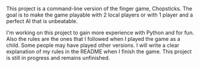 This project is a command-line version of the finger game, Chopsticks. The goal
is to make the game playable with 2 local players or with 1  player and a
perfect AI that is unbeatable.

I'm working on this project to gain more experience with Python and for fun.
Also the rules are the ones that I followed when I played the game as a child.
Some people may have played other versions. I will  write a clear explanation of
my rules in the README when I finish the game. This project is still in progress
and remains unfinished.
